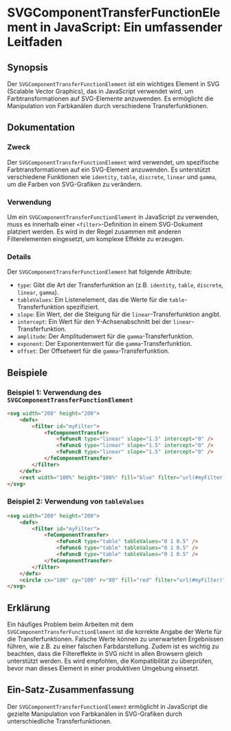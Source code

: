 <!--
Meta Description: # SVGComponentTransferFunctionElement in JavaScript: Ein umfassender Leitfaden ## Synopsis Der `SVGComponentTransferFunctionElement` ist ein wichtiges...
Meta Keywords: die, der, svg, ein, svgcomponenttransferfunctionelement
-->

# SVGComponentTransferFunctionElement in JavaScript: Ein umfassender Leitfaden

## Synopsis
Der `SVGComponentTransferFunctionElement` ist ein wichtiges Element in SVG (Scalable Vector Graphics), das in JavaScript verwendet wird, um Farbtransformationen auf SVG-Elemente anzuwenden. Es ermöglicht die Manipulation von Farbkanälen durch verschiedene Transferfunktionen.

## Dokumentation
### Zweck
Der `SVGComponentTransferFunctionElement` wird verwendet, um spezifische Farbtransformationen auf ein SVG-Element anzuwenden. Es unterstützt verschiedene Funktionen wie `identity`, `table`, `discrete`, `linear` und `gamma`, um die Farben von SVG-Grafiken zu verändern.

### Verwendung
Um ein `SVGComponentTransferFunctionElement` in JavaScript zu verwenden, muss es innerhalb einer `<filter>`-Definition in einem SVG-Dokument platziert werden. Es wird in der Regel zusammen mit anderen Filterelementen eingesetzt, um komplexe Effekte zu erzeugen.

### Details
Der `SVGComponentTransferFunctionElement` hat folgende Attribute:
- `type`: Gibt die Art der Transferfunktion an (z.B. `identity`, `table`, `discrete`, `linear`, `gamma`).
- `tableValues`: Ein Listenelement, das die Werte für die `table`-Transferfunktion spezifiziert.
- `slope`: Ein Wert, der die Steigung für die `linear`-Transferfunktion angibt.
- `intercept`: Ein Wert für den Y-Achsenabschnitt bei der `linear`-Transferfunktion.
- `amplitude`: Der Amplitudenwert für die `gamma`-Transferfunktion.
- `exponent`: Der Exponentenwert für die `gamma`-Transferfunktion.
- `offset`: Der Offsetwert für die `gamma`-Transferfunktion.

## Beispiele
### Beispiel 1: Verwendung des `SVGComponentTransferFunctionElement`
```html
<svg width="200" height="200">
    <defs>
        <filter id="myFilter">
            <feComponentTransfer>
                <feFuncR type="linear" slope="1.5" intercept="0" />
                <feFuncG type="linear" slope="1.5" intercept="0" />
                <feFuncB type="linear" slope="1.5" intercept="0" />
            </feComponentTransfer>
        </filter>
    </defs>
    <rect width="100%" height="100%" fill="blue" filter="url(#myFilter)" />
</svg>
```

### Beispiel 2: Verwendung von `tableValues`
```html
<svg width="200" height="200">
    <defs>
        <filter id="myFilter">
            <feComponentTransfer>
                <feFuncR type="table" tableValues="0 1 0.5" />
                <feFuncG type="table" tableValues="0 1 0.5" />
                <feFuncB type="table" tableValues="0 1 0.5" />
            </feComponentTransfer>
        </filter>
    </defs>
    <circle cx="100" cy="100" r="80" fill="red" filter="url(#myFilter)" />
</svg>
```

## Erklärung
Ein häufiges Problem beim Arbeiten mit dem `SVGComponentTransferFunctionElement` ist die korrekte Angabe der Werte für die Transferfunktionen. Falsche Werte können zu unerwarteten Ergebnissen führen, wie z.B. zu einer falschen Farbdarstellung. Zudem ist es wichtig zu beachten, dass die Filtereffekte in SVG nicht in allen Browsern gleich unterstützt werden. Es wird empfohlen, die Kompatibilität zu überprüfen, bevor man dieses Element in einer produktiven Umgebung einsetzt.

## Ein-Satz-Zusammenfassung
Der `SVGComponentTransferFunctionElement` ermöglicht in JavaScript die gezielte Manipulation von Farbkanälen in SVG-Grafiken durch unterschiedliche Transferfunktionen.